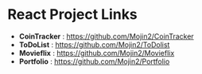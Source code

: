 # React Project Links

- **CoinTracker** : https://github.com/Mojin2/CoinTracker
- **ToDoList** : https://github.com/Mojin2/ToDolist
- **Movieflix** : https://github.com/Mojin2/Movieflix
- **Portfolio** : https://github.com/Mojin2/Portfolio
